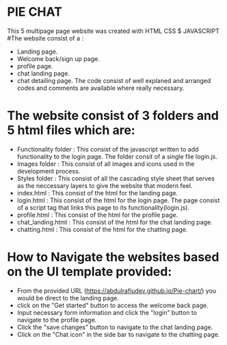 # PIE CHAT
This 5 multipage page website was created with HTML CSS $ JAVASCRIPT
#The website consist of a :
- Landing page.
- Welcome back/sign up page.
- profile page.
- chat landing page.
- chat detailing page.
The code consist of well explaned and arranged codes and comments are available where really necessary.
# The website consist of 3 folders and 5 html files which are:
- Functionality folder : This consist of the javascript written to add functionality to the login page. The folder consit of a single file login.js.
- Images folder : This consist of all images and icons used in the development process.
- Styles folder : This consist of all the cascading style sheet that serves as the neccessary layers to give the website that modern feel.
- index.html : This consist of the html for the landing page.
- login.html : This consist of the html for the login page. The page consist of a script tag that links this page to its functionality(login.js).
- profile.html : This consist of the html for the profile page.
- chat_landing.html : This consist of the html for the chat landing page.
- chatting.html : This consist of the html for the chatting page.
# How to Navigate the websites based on the UI template provided:
- From the provided URL (https://abdulrafiudev.github.io/Pie-chart/)  you would be direct to the landing page.
- click on the "Get started" button to access the welcome back page.
- Input necessary form information and click the "login" button to navigate to the profile page.
- Click the "save changes" button to navigate to the chat landing page.
- Click on the "Chat icon" in the side bar to navigate to the chatting page.
